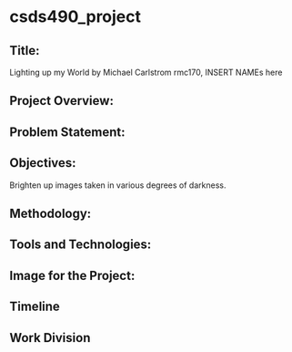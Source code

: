 # csds490_project

## Title:

Lighting up my World by Michael Carlstrom rmc170, INSERT NAMEs here

## Project Overview:



## Problem Statement:



## Objectives:

Brighten up images taken in various degrees of darkness.

## Methodology:

## Tools and Technologies:

## Image for the Project:

## Timeline

## Work Division

